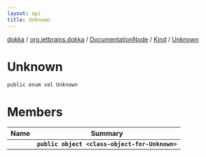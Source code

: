 ```yaml
---
layout: api
title: Unknown
---
```

[dokka](../../../../index.html) / [org.jetbrains.dokka](../../../index.html) / [DocumentationNode](../../index.html) / [Kind](../index.html) / [Unknown](index.html)


# Unknown


```
public enum val Unknown
```

# Members

| Name | Summary |
|------|---------|
|[<class-object-for-Unknown>](_class-object-for-Unknown_.html)|**`public object <class-object-for-Unknown>`**|
